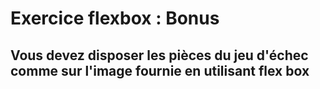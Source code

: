 # Exercice flexbox : Bonus 

## Vous devez disposer les pièces du jeu d'échec comme sur l'image fournie en utilisant flex box
